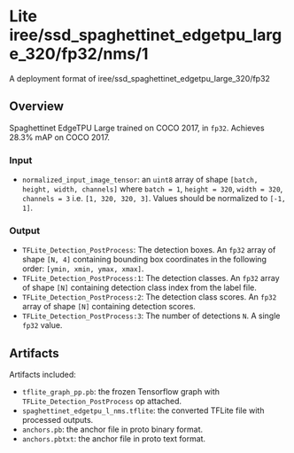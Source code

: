 # Lite iree/ssd_spaghettinet_edgetpu_large_320/fp32/nms/1

A deployment format of iree/ssd_spaghettinet_edgetpu_large_320/fp32

<!-- parent-model: iree/ssd_spaghettinet_edgetpu_large_320/fp32 -->
<!-- asset-path: https://storage.googleapis.com/tfhub-lite-models/iree/lite-model/ssd_spaghettinet_edgetpu_large_320/fp32/nms/1.tflite -->

## Overview
Spaghettinet EdgeTPU Large trained on COCO 2017, in `fp32`. Achieves 28.3% mAP
on COCO 2017.

### Input
*   `normalized_input_image_tensor`: an `uint8` array of shape `[batch, height,
    width, channels]` where `batch = 1`, `height = 320`, `width = 320`,
    `channels = 3` i.e. `[1, 320, 320, 3]`. Values should be normalized to `[-1,
    1]`.

### Output
*   `TFLite_Detection_PostProcess`: The detection boxes. An `fp32` array of
    shape `[N, 4]` containing bounding box coordinates in the following order:
    `[ymin, xmin, ymax, xmax]`.
*   `TFLite_Detection_PostProcess:1`: The detection classes. An `fp32` array of
    shape `[N]` containing detection class index from the label file.
*   `TFLite_Detection_PostProcess:2`: The detection class scores. An `fp32`
    array of shape `[N]` containing detection scores.
*   `TFLite_Detection_PostProcess:3`: The number of detections `N`. A single
    `fp32` value.

## Artifacts
Artifacts included:
* `tflite_graph_pp.pb`: the frozen Tensorflow graph with `TFLite_Detection_PostProcess` op attached.
* `spaghettinet_edgetpu_l_nms.tflite`: the converted TFLite file with processed outputs.
* `anchors.pb`: the anchor file in proto binary format.
* `anchors.pbtxt`: the anchor file in proto text format.
